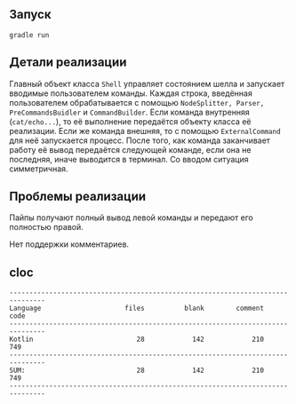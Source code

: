 ## Запуск
```shell
gradle run
```

## Детали реализации
Главный объект класса `Shell` управляет состоянием шелла и запускает вводимые пользователем команды. Каждая строка, введённая пользователем обрабатывается с помощью `NodeSplitter, Parser, PreCommandsBuidler` и `CommandBuilder`. Если команда внутренняя (`cat/echo...`), то её выполнение передаётся объекту класса её реализации. Если же команда внешняя, то с помощью `ExternalCommand` для неё запускается процесс. После того, как команда заканчивает работу её вывод передаётся следующей команде, если она не последняя, иначе выводится в терминал. Со вводом ситуация симметричная.


## Проблемы реализации
Пайпы получают полный вывод левой команды и передают его полностью правой.

Нет поддержки комментариев.

## cloc
```plain
-------------------------------------------------------------------------------
Language                     files          blank        comment           code
-------------------------------------------------------------------------------
Kotlin                          28            142            210            749
-------------------------------------------------------------------------------
SUM:                            28            142            210            749
-------------------------------------------------------------------------------
```

